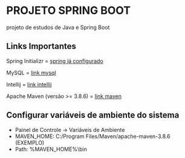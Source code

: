 # PROJETO SPRING BOOT

projeto de estudos de Java e Spring Boot

## Links Importantes

Spring Initializr = [spring já configurado](https://start.spring.io/#!type=maven-project&language=java&platformVersion=2.7.8&packaging=jar&jvmVersion=17&groupId=com.appspring&artifactId=meuprojeto&name=meuprojeto&description=Spring%20Boot%20API&packageName=com.appspring.meuprojeto&dependencies=devtools,web,data-jpa,h2,mysql,validation)

MySQL = [link mysql](https://www.mysql.com)

Intellij = [link intellij](https://www.jetbrains.com/pt-br/idea/)

Apache Maven (versão >= 3.8.6) = [link maven](https://maven.apache.org/download.cgi)

## Configurar variáveis de ambiente do sistema

- Painel de Controle -> Variáveis de Ambiente
- MAVEN_HOME: C:/Program Files/Maven/apache-maven-3.8.6 (EXEMPLO)
- Path: %MAVEN_HOME%\bin

